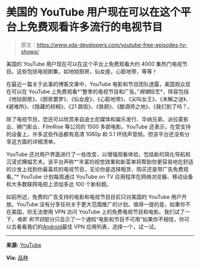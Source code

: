 # 美国的 YouTube 用户现在可以在这个平台上免费观看许多流行的电视节目

> 原文：<https://www.xda-developers.com/youtube-free-episodes-tv-shows/>

美国的 YouTube 用户现在可以在这个平台上免费观看大约 4000 集热门电视节目。这些包括电视剧集，如地狱厨房，仙女座，心脏地带，等等！

在最近一篇关于此事的博客文章中，YouTube 电影和节目团队透露，美国观众现在可以在 YouTube 上免费观看*“整季的电视节目和广告。”*根据*综艺*，阵容包括《地狱厨房》、《厨房噩梦》、《仙女座》、《心脏地带》、《尖叫女王》、《未解之谜》、《避难所》、《隐藏的棕榈》、《21 跳街》、《铁厨》、《酿酒师之地》、《我们到了吗？。

除了电视节目，您还可以欣赏来自迪士尼媒体和娱乐发行、华纳兄弟、派拉蒙影业、狮门影业、FilmRise 等公司的 1500 多部电影。YouTube 还表示，在受支持的设备上，许多这些作品都有高清 1080p 和 5.1 环绕声音频。但该平台还没有分享这方面的详细清单。

YouTube 还对用户界面进行了一些改变，以增强观看体验，包括新的简化导航和沉浸式横幅艺术。该平台声称*“丰富的视觉效果和新菜单将帮助你更容易地在舒适的沙发上找到你最喜欢的电视节目，无论你是选择租赁、购买还是带广告免费观看。”* YouTube 计划每周通过 YouTube on TV 应用程序在网络浏览器、移动设备和大多数联网电视上添加多达 100 个新标题。

如前所述，免费的广告支持的电影和电视节目目前只对美国的 YouTube 用户开放。YouTube 没有分享任何关于更大范围推广的计划。值得一提的是，如果你不在美国，你无法使用 VPN 访问 YouTube 上的免费电视节目和电影。我们试了一下，*电影* *和节目*部分只显示了一个通知“电影和节目不可用”如果你不相信，你可以去看看我们的[Android](https://www.xda-developers.com/best-vpn-for-android/)最佳 VPN 应用列表，选择一个，试一试。

* * *

**来源:** [YouTube](https://blog.youtube/news-and-events/stream-full-seasons-tv-free-youtube/)

**Via:** [品种](https://variety.com/2022/digital/news/youtube-free-tv-episodes-streaming-1235212387/)